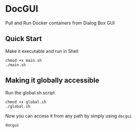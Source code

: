 # DocGUI
Pull and Run Docker containers from Dialog Box GUI

## Quick Start

Make it executable and run in Shell
```
chmod +x main.sh
./main.sh
```

## Making it globally accessible

Run the global.sh script
```
chmod +x global.sh
./global.sh
```
Now you can access it from any path by simply using `docgui`
```
docgui
```
